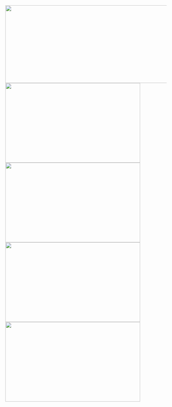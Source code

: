 <div>
  <div>
    <img height="242" width="846" src="http://github-profile-summary-cards.vercel.app/api/cards/profile-details?username=ILSHAW&theme=dark">
  </div>
  <div>
    <img height="248" width="421" src="http://github-profile-summary-cards.vercel.app/api/cards/repos-per-language?username=ILSHAW&theme=dark">
    <img height="248" width="421" src="http://github-profile-summary-cards.vercel.app/api/cards/most-commit-language?username=ILSHAW&theme=dark">
  </div>
  <div>
    <img height="248" width="421" src="http://github-profile-summary-cards.vercel.app/api/cards/stats?username=ILSHAW&theme=dark">
    <img height="248" width="421" src="http://github-profile-summary-cards.vercel.app/api/cards/productive-time?username=ILSHAW&theme=dark&utcOffset=3">
  </div>
</div>
